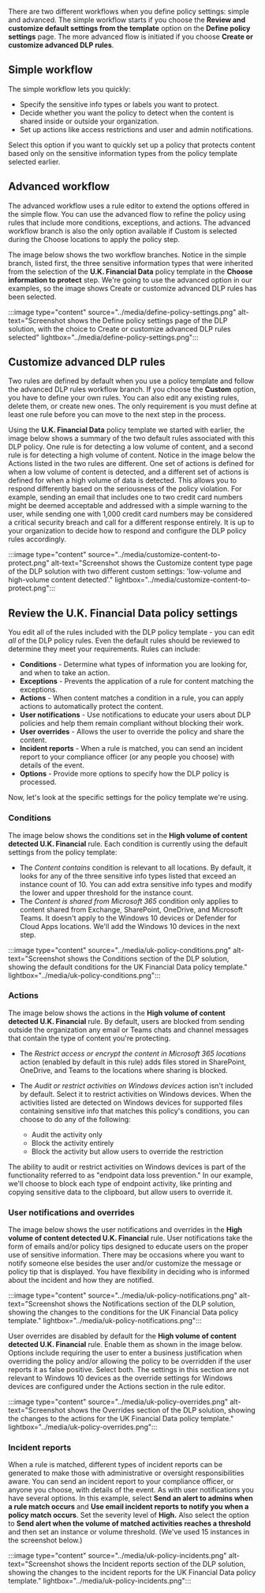 There are two different workflows when you define policy settings: simple and advanced. The simple workflow starts if you choose the **Review and customize default settings from the template** option on the **Define policy settings** page. The more advanced flow is initiated if you choose **Create or customize advanced DLP rules**.

## Simple workflow

The simple workflow lets you quickly:

- Specify the sensitive info types or labels you want to protect.
- Decide whether you want the policy to detect when the content is shared inside or outside your organization.
- Set up actions like access restrictions and user and admin notifications.

Select this option if you want to quickly set up a policy that protects content based only on the sensitive information types from the policy template selected earlier.

## Advanced workflow

The advanced workflow uses a rule editor to extend the options offered in the simple flow. You can use the advanced flow to refine the policy using rules that include more conditions, exceptions, and actions. The advanced workflow branch is also the only option available if Custom is selected during the Choose locations to apply the policy step.

The image below shows the two workflow branches. Notice in the simple branch, listed first, the three sensitive information types that were inherited from the selection of the **U.K. Financial Data** policy template in the **Choose information to protect** step. We're going to use the advanced option in our examples, so the image shows Create or customize advanced DLP rules has been selected.

:::image type="content" source="../media/define-policy-settings.png" alt-text="Screenshot shows the Define policy settings page of the DLP solution, with the choice to Create or customize advanced DLP rules selected" lightbox="../media/define-policy-settings.png":::

## Customize advanced DLP rules

Two rules are defined by default when you use a policy template and follow the advanced DLP rules workflow branch. If you choose the **Custom** option, you have to define your own rules. You can also edit any existing rules, delete them, or create new ones. The only requirement is you must define at least one rule before you can move to the next step in the process.

Using the **U.K. Financial Data** policy template we started with earlier, the image below shows a summary of the two default rules associated with this DLP policy. One rule is for detecting a low volume of content, and a second rule is for detecting a high volume of content. Notice in the image below the Actions listed in the two rules are different. One set of actions is defined for when a low volume of content is detected, and a different set of actions is defined for when a high volume of data is detected. This allows you to respond differently based on the seriousness of the policy violation. For example, sending an email that includes one to two credit card numbers might be deemed acceptable and addressed with a simple warning to the user, while sending one with 1,000 credit card numbers may be considered a critical security breach and call for a different response entirely. It is up to your organization to decide how to respond and configure the DLP policy rules accordingly.

:::image type="content" source="../media/customize-content-to-protect.png" alt-text="Screenshot shows the Customize content type page of the DLP solution with two different custom settings: 'low-volume and high-volume content detected'." lightbox="../media/customize-content-to-protect.png":::

## Review the U.K. Financial Data policy settings

You edit all of the rules included with the DLP policy template - you can edit *all* of the DLP policy rules. Even the default rules should be reviewed to determine they meet your requirements. Rules can include:

- **Conditions** - Determine what types of information you are looking for, and when to take an action.
- **Exceptions** - Prevents the application of a rule for content matching the exceptions.
- **Actions** - When content matches a condition in a rule, you can apply actions to automatically protect the content.
- **User notifications** - Use notifications to educate your users about DLP policies and help them remain compliant without blocking their work.
- **User overrides** - Allows the user to override the policy and share the content.
- **Incident reports** - When a rule is matched, you can send an incident report to your compliance officer (or any people you choose) with details of the event.
- **Options** - Provide more options to specify how the DLP policy is processed.

Now, let's look at the specific settings for the policy template we're using.

### Conditions

The image below shows the conditions set in the **High volume of content detected U.K. Financial** rule. Each condition is currently using the default settings from the policy template:

- The *Content contains* condition is relevant to all locations. By default, it looks for any of the three sensitive info types listed that exceed an instance count of 10. You can add extra sensitive info types and modify the lower and upper threshold for the instance count.
- The *Content is shared from Microsoft 365* condition only applies to content shared from Exchange, SharePoint, OneDrive, and Microsoft Teams. It doesn't apply to the Windows 10 devices or Defender for Cloud Apps locations. We'll add the Windows 10 devices in the next step.

:::image type="content" source="../media/uk-policy-conditions.png" alt-text="Screenshot shows the Conditions section of the DLP solution, showing the default conditions for the UK Financial Data policy template." lightbox="../media/uk-policy-conditions.png":::

### Actions

The image below shows the actions in the **High volume of content detected U.K. Financial** rule. By default, users are blocked from sending outside the organization any email or Teams chats and channel messages that contain the type of content you're protecting.

- The *Restrict access or encrypt the content in Microsoft 365 locations* action (enabled by default in this rule) adds files stored in SharePoint, OneDrive, and Teams to the locations where sharing is blocked.
- The *Audit or restrict activities on Windows devices* action isn't included by default. Select it to restrict activities on Windows devices. When the activities listed are detected on Windows devices for supported files containing sensitive info that matches this policy's conditions, you can choose to do any of the following:

  - Audit the activity only
  - Block the activity entirely
  - Block the activity but allow users to override the restriction

The ability to audit or restrict activities on Windows devices is part of the functionality referred to as "endpoint data loss prevention." In our example, we'll choose to block each type of endpoint activity, like printing and copying sensitive data to the clipboard, but allow users to override it.

### User notifications and overrides

The image below shows the user notifications and overrides in the **High volume of content detected U.K. Financial** rule. User notifications take the form of emails and/or policy tips designed to educate users on the proper use of sensitive information. There may be occasions where you want to notify someone else besides the user and/or customize the message or policy tip that is displayed. You have flexibility in deciding who is informed about the incident and how they are notified.

:::image type="content" source="../media/uk-policy-notifications.png" alt-text="Screenshot shows the Notifications section of the DLP solution, showing the changes to the conditions for the UK Financial Data policy template." lightbox="../media/uk-policy-notifications.png":::

User overrides are disabled by default for the **High volume of content detected U.K. Financial** rule. Enable them as shown in the image below. Options include requiring the user to enter a business justification when overriding the policy and/or allowing the policy to be overridden if the user reports it as false positive. Select both. The settings in this section are not relevant to Windows 10 devices as the override settings for Windows devices are configured under the Actions section in the rule editor.

:::image type="content" source="../media/uk-policy-overrides.png" alt-text="Screenshot shows the Overrides section of the DLP solution, showing the changes to the actions for the UK Financial Data policy template." lightbox="../media/uk-policy-overrides.png":::

### Incident reports

When a rule is matched, different types of incident reports can be generated to make those with administrative or oversight responsibilities aware. You can send an incident report to your compliance officer, or anyone you choose, with details of the event. As with user notifications you have several options. In this example, select **Send an alert to admins when a rule match  occurs** and **Use email incident reports to notify you when a policy match occurs**. Set the severity level of **High.** Also select the option to **Send alert when the volume of matched activities reaches a threshold** and then set an instance or volume threshold. (We've used 15 instances in the screenshot below.)

:::image type="content" source="../media/uk-policy-incidents.png" alt-text="Screenshot shows the Incident reports section of the DLP solution, showing the changes to the incident reports for the UK Financial Data policy template." lightbox="../media/uk-policy-incidents.png":::
